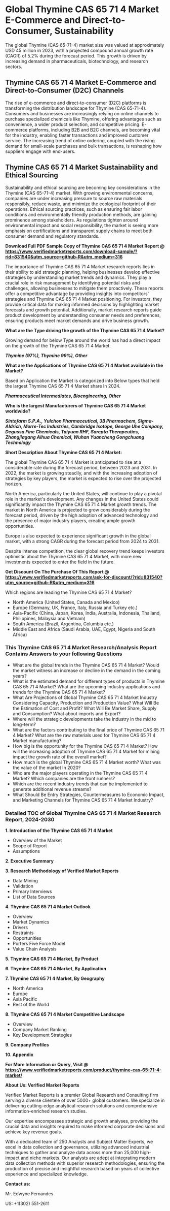 <h1>Global Thymine CAS 65 71 4 Market E-Commerce and Direct-to-Consumer, Sustainability</h1><p class=""><p>The global Thymine (CAS 65-71-4) market size was valued at approximately USD 45 million in 2023, with a projected compound annual growth rate (CAGR) of 5.2% during the forecast period. This growth is driven by increasing demand in pharmaceuticals, biotechnology, and research sectors.</p><h2>Thymine CAS 65 71 4 Market E-Commerce and Direct-to-Consumer (D2C) Channels</h2><p>The rise of e-commerce and direct-to-consumer (D2C) platforms is transforming the distribution landscape for Thymine (CAS 65-71-4). Consumers and businesses are increasingly relying on online channels to purchase specialized chemicals like Thymine, offering advantages such as convenience, a wider product selection, and competitive pricing. E-commerce platforms, including B2B and B2C channels, are becoming vital for the industry, enabling faster transactions and improved customer service. The increasing trend of online ordering, coupled with the rising demand for small-scale purchases and bulk transactions, is reshaping how suppliers engage with end-users.</p><h2>Thymine CAS 65 71 4 Market Sustainability and Ethical Sourcing</h2><p>Sustainability and ethical sourcing are becoming key considerations in the Thymine (CAS 65-71-4) market. With growing environmental concerns, companies are under increasing pressure to source raw materials responsibly, reduce waste, and minimize the ecological footprint of their operations. Ethical sourcing practices, such as ensuring fair labor conditions and environmentally friendly production methods, are gaining prominence among stakeholders. As regulations tighten around environmental impact and social responsibility, the market is seeing more emphasis on certifications and transparent supply chains to meet both consumer demand and regulatory standards.</p></p><p class=""><strong>Download Full PDF Sample Copy of Thymine CAS 65 71 4 Market Report @ <a href="https://www.verifiedmarketreports.com/download-sample/?rid=831540&utm_source=github-R&utm_medium=316" target="_blank">https://www.verifiedmarketreports.com/download-sample/?rid=831540&utm_source=github-R&utm_medium=316</a></strong></p><p>The importance of&nbsp;Thymine CAS 65 71 4 Market research reports lies in their ability to aid strategic planning, helping businesses develop effective strategies by understanding market trends and dynamics. They play a crucial role in risk management by identifying potential risks and challenges, allowing businesses to mitigate them proactively. These reports offer a competitive advantage by providing insights into competitors' strategies and Thymine CAS 65 71 4 Market positioning. For investors, they provide critical data for making informed decisions by highlighting market forecasts and growth potential. Additionally, market research reports guide product development by understanding consumer needs and preferences, ensuring products meet market demands and drive business growth.</p><p><strong>What are the&nbsp;Type driving the growth of the Thymine CAS 65 71 4 Market?</strong></p><p id="" class="">Growing demand for below Type around the world has had a direct impact on the growth of the Thymine CAS 65 71 4 Market:</p><p class=""><em><strong>Thymine (97%), Thymine 99%), Other</strong></em></p><p class=""><strong>What are the&nbsp;Applications&nbsp;of Thymine CAS 65 71 4 Market available in the Market?</strong></p><p id="" class="">Based on Application the Market is categorized into Below types that held the largest Thymine CAS 65 71 4 Market share In 2024.</p><p class=""><em><strong>Pharmaceutical Intermediates, Bioengineering, Other</strong></em></p><p class=""><strong>Who is the largest Manufacturers of Thymine CAS 65 71 4 Market worldwide?</strong></p><p><em><strong>Sintofarm S.P.A., Yulchon Pharmaceutical, 3B Pharmachem, Sigma-Aldrich, Morre-Tec Industries, Cambridge Isotope, George Uhe Company, Degussa Fine Chemicals, Taiyuan RHF, Sarepta Therapeutics, Zhangjiagang Aihua Chemical, Wuhan Yuancheng Gongchuang Technology</strong></em></p><p id="" class=""><strong>Short Description About Thymine CAS 65 71 4 Market:</strong></p><p>The global Thymine CAS 65 71 4 Market is anticipated to rise at a considerable rate during the forecast period, between 2023 and 2031. In 2022, the market is growing steadily, and with the increasing adoption of strategies by key players, the market is expected to rise over the projected horizon.</p><p>North America, particularly the United States, will continue to play a pivotal role in the market's development. Any changes in the United States could significantly impact the Thymine CAS 65 71 4 Market growth trends. The market in North America is projected to grow considerably during the forecast period, driven by the high adoption of advanced technology and the presence of major industry players, creating ample growth opportunities.</p><p>Europe is also expected to experience significant growth in the global market, with a strong CAGR during the forecast period from 2024 to 2031.</p><p>Despite intense competition, the clear global recovery trend keeps investors optimistic about the Thymine CAS 65 71 4 Market, with more new investments expected to enter the field in the future.</p><p id="" class=""><strong>Get Discount On The Purchase Of This Report @ <a href="https://www.verifiedmarketreports.com/ask-for-discount/?rid=831540?utm_source=github-R&utm_medium=316" target="_blank">https://www.verifiedmarketreports.com/ask-for-discount/?rid=831540?utm_source=github-R&utm_medium=316</a></strong></p><p class="">Which regions are leading the Thymine CAS 65 71 4 Market?</p><ul><li>North America (United States, Canada and Mexico)</li><li>Europe (Germany, UK, France, Italy, Russia and Turkey etc.)</li><li>Asia-Pacific (China, Japan, Korea, India, Australia, Indonesia, Thailand, Philippines, Malaysia and Vietnam)</li><li>South America (Brazil, Argentina, Columbia etc.)</li><li>Middle East and Africa (Saudi Arabia, UAE, Egypt, Nigeria and South Africa)</li></ul><h3 id="" class="">This Thymine CAS 65 71 4 Market Research/Analysis Report Contains Answers to your following Questions</h3><ul><li>What are the global trends in the Thymine CAS 65 71 4 Market? Would the market witness an increase or decline in the demand in the coming years?</li><li>What is the estimated demand for different types of products in Thymine CAS 65 71 4 Market? What are the upcoming industry applications and trends for the Thymine CAS 65 71 4 Market?</li><li>What Are Projections of Global Thymine CAS 65 71 4 Market Industry Considering Capacity, Production and Production Value? What Will Be the Estimation of Cost and Profit? What Will Be Market Share, Supply and Consumption? What about imports and Export?</li><li>Where will the strategic developments take the industry in the mid to long-term?</li><li>What are the factors contributing to the final price of Thymine CAS 65 71 4 Market? What are the raw materials used for Thymine CAS 65 71 4 Market manufacturing?</li><li>How big is the opportunity for the Thymine CAS 65 71 4 Market? How will the increasing adoption of Thymine CAS 65 71 4 Market for mining impact the growth rate of the overall market?</li><li>How much is the global Thymine CAS 65 71 4 Market worth? What was the value of the market In 2020?</li><li>Who are the major players operating in the Thymine CAS 65 71 4 Market? Which companies are the front runners?</li><li>Which are the recent industry trends that can be implemented to generate additional revenue streams?</li><li>What Should Be Entry Strategies, Countermeasures to Economic Impact, and Marketing Channels for Thymine CAS 65 71 4 Market Industry?</li></ul><h3 id="" class="">Detailed TOC of Global Thymine CAS 65 71 4 Market Research Report, 2024-2030</h3><p id="" class=""><strong>1. Introduction of the Thymine CAS 65 71 4 Market</strong></p><ul><li>Overview of the Market</li><li>Scope of Report</li><li>Assumptions</li></ul><p id="" class=""><strong>2. Executive Summary</strong></p><p id="" class=""><strong>3. Research Methodology of Verified Market Reports</strong></p><ul><li>Data Mining</li><li>Validation</li><li>Primary Interviews</li><li>List of Data Sources</li></ul><p id="" class=""><strong>4. Thymine CAS 65 71 4 Market Outlook</strong></p><ul><li>Overview</li><li>Market Dynamics</li><li>Drivers</li><li>Restraints</li><li>Opportunities</li><li>Porters Five Force Model</li><li>Value Chain Analysis</li></ul><p id="" class=""><strong>5. Thymine CAS 65 71 4 Market, By Product</strong></p><p id="" class=""><strong>6. Thymine CAS 65 71 4 Market, By Application</strong></p><p id="" class=""><strong>7. Thymine CAS 65 71 4 Market, By Geography</strong></p><ul><li>North America</li><li>Europe</li><li>Asia Pacific</li><li>Rest of the World</li></ul><p id="" class=""><strong>8. Thymine CAS 65 71 4 Market Competitive Landscape</strong></p><ul><li>Overview</li><li>Company Market Ranking</li><li>Key Development Strategies</li></ul><p id="" class=""><strong>9. Company Profiles</strong></p><p id="" class=""><strong>10. Appendix</strong></p><p id="" class=""><strong>For More Information or Query, Visit @ <a href="https://www.verifiedmarketreports.com/product/thymine-cas-65-71-4-market/" target="_blank">https://www.verifiedmarketreports.com/product/thymine-cas-65-71-4-market/</a></strong></p><p id="" class=""><strong>About Us: Verified Market Reports</strong></p><p id="" class="">Verified Market Reports is a premier Global Research and Consulting firm serving a diverse clientele of over 5000+ global customers. We specialize in delivering cutting-edge analytical research solutions and comprehensive information-enriched research studies.</p><p id="" class="">Our expertise encompasses strategic and growth analyses, providing the crucial data and insights required to make informed corporate decisions and achieve key revenue goals.</p><p id="" class="">With a dedicated team of 250 Analysts and Subject Matter Experts, we excel in data collection and governance, utilizing advanced industrial techniques to gather and analyze data across more than 25,000 high-impact and niche markets. Our analysts are adept at integrating modern data collection methods with superior research methodologies, ensuring the production of precise and insightful research based on years of collective experience and specialized knowledge.</p><p id="" class=""><strong>Contact us:</strong></p><p id="" class="">Mr. Edwyne Fernandes</p><p id="" class="">US: +1(302) 551-2611</p>